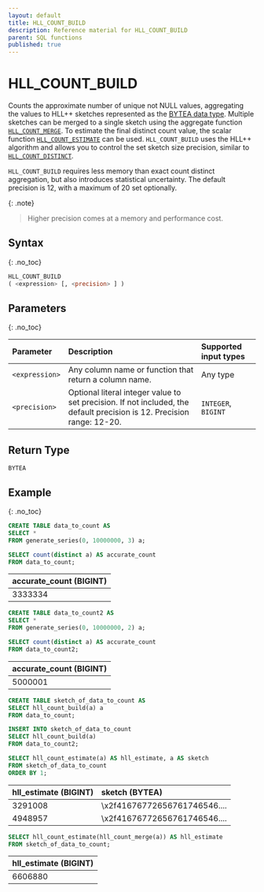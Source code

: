 ```yaml
---
layout: default
title: HLL_COUNT_BUILD
description: Reference material for HLL_COUNT_BUILD
parent: SQL functions
published: true
---
```


# HLL_COUNT_BUILD

Counts the approximate number of unique not NULL values, aggregating the values to HLL++ sketches represented as
the [BYTEA data type](../general-reference/bytea-data-type.md).
Multiple sketches can be merged to a single sketch using the aggregate function [`HLL_COUNT_MERGE`](hll-count-merge.md).
To estimate the final distinct count value, the scalar function [`HLL_COUNT_ESTIMATE`](hll-count-estimate.md) can be
used.
`HLL_COUNT_BUILD` uses the HLL++ algorithm and allows you to control the set sketch size precision, similar
to [`HLL_COUNT_DISTINCT`](hll-count-distinct.md).

`HLL_COUNT_BUILD` requires less memory than exact count distinct aggregation, but also introduces statistical uncertainty.
The default precision is 12, with a maximum of 20 set optionally.

{: .note}
> Higher precision comes at a memory and performance cost.

## Syntax

{: .no_toc}

```sql
HLL_COUNT_BUILD
( <expression> [, <precision> ] )
```

## Parameters

{: .no_toc}

| Parameter      | Description                                                                                                            | Supported input types |
|:---------------|:-----------------------------------------------------------------------------------------------------------------------|:----------------------|
| `<expression>` | Any column name or function that return a column name.                                                                 | Any type              |
| `<precision>`  | Optional literal integer value to set precision. If not included, the default precision is 12. Precision range: 12-20. | `INTEGER`, `BIGINT `  |

## Return Type

`BYTEA`

## Example

{: .no_toc}

```sql
CREATE TABLE data_to_count AS
SELECT *
FROM generate_series(0, 10000000, 3) a;

SELECT count(distinct a) AS accurate_count
FROM data_to_count;
```

| accurate_count (BIGINT) |
|:------------------------|
| 3333334                 |

```sql
CREATE TABLE data_to_count2 AS
SELECT *
FROM generate_series(0, 10000000, 2) a;

SELECT count(distinct a) AS accurate_count
FROM data_to_count2;
```

| accurate_count (BIGINT) |
|:------------------------|
| 5000001                 |

```sql
CREATE TABLE sketch_of_data_to_count AS
SELECT hll_count_build(a) a
FROM data_to_count;

INSERT INTO sketch_of_data_to_count
SELECT hll_count_build(a)
FROM data_to_count2;

SELECT hll_count_estimate(a) AS hll_estimate, a AS sketch
FROM sketch_of_data_to_count
ORDER BY 1;
```

| hll_estimate (BIGINT) | sketch (BYTEA)               |
|:----------------------|:-----------------------------|
| 3291008               | \x2f41676772656761746546.... |
| 4948957               | \x2f41676772656761746546.... |

```sql
SELECT hll_count_estimate(hll_count_merge(a)) AS hll_estimate
FROM sketch_of_data_to_count;
```

| hll_estimate (BIGINT) |
|:----------------------|
| 6606880               |